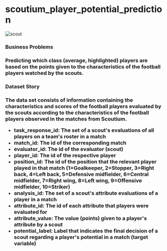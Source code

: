 # scoutium_player_potential_prediction



![scout](https://github.com/Merttcoskun/scoutium_player_potential_prediction/assets/111244707/8dd043d8-bda0-4851-8b19-888316eefbe4)


<h3> Business Problems <h3>

Predicting which class (average, highlighted) players are based on the points given to the characteristics of the football players watched by the scouts.

<h3> Dataset Story <h3>

The data set consists of information containing the characteristics and scores of the football players evaluated by the scouts according to the characteristics of the football players observed in the matches from Scoutium.

- task_response_id: The set of a scout's evaluations of all players on a team's roster in a match
- match_id: The id of the corresponding match
- evaluator_id: The id of the evaluator (scout)
- player_id: The id of the respective player
- position_id: The id of the position that the relevant player played in that match (1=Goalkeeper, 2=Stopper, 3=Right back, 4=Left back, 5=Defensive midfielder, 6=Central midfielder, 7=Right wing, 8=Left wing, 9=Offensive midfielder, 10=Striker)
- analysis_id: The set of a scout's attribute evaluations of a player in a match
- attribute_id: The id of each attribute that players were evaluated for
- attribute_value: The value (points) given to a player's attribute by a scout
- potential_label: Label that indicates the final decision of a scout regarding a player's potential in a match (target variable)

